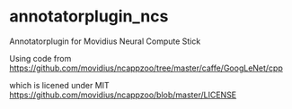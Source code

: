 # annotatorplugin_ncs
Annotatorplugin for Movidius Neural Compute Stick


Using code from https://github.com/movidius/ncappzoo/tree/master/caffe/GoogLeNet/cpp

which is licened under MIT https://github.com/movidius/ncappzoo/blob/master/LICENSE
